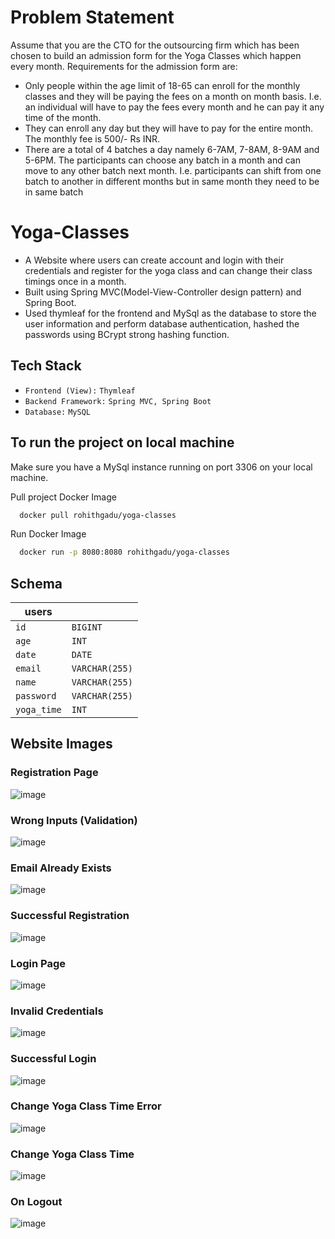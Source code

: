 
# Problem Statement

Assume that you are the CTO for the outsourcing firm which has been chosen to build an
admission form for the Yoga Classes which happen every month.
Requirements for the admission form are:
- Only people within the age limit of 18-65 can enroll for the monthly classes and they will be paying the fees on a month on month basis. I.e. an individual will have to pay the fees every month and he can pay it any time of the month.
- They can enroll any day but they will have to pay for the entire month. The monthly fee is 500/- Rs INR.
- There are a total of 4 batches a day namely 6-7AM, 7-8AM, 8-9AM and 5-6PM. The participants can choose any batch in a month and can move to any other batch next month. I.e. participants can shift from one batch to another in different months but in same month they need to be in same batch
# Yoga-Classes

- A Website where users can create account and login with their credentials and register for the yoga class and can change their class timings once in a month. 
- Built using Spring MVC(Model-View-Controller design pattern) and Spring Boot.
- Used thymleaf for the frontend and MySql as the database to store the user information and perform database authentication, hashed the passwords using  BCrypt strong hashing function.


## Tech Stack

- `Frontend (View):` `Thymleaf`
- `Backend Framework:` `Spring MVC, Spring Boot`
- `Database:` `MySQL`



## To run the project on local machine

Make sure you have a MySql instance running on port 3306 on your local machine.

Pull project Docker Image

```bash
  docker pull rohithgadu/yoga-classes
```

Run Docker Image

```bash
  docker run -p 8080:8080 rohithgadu/yoga-classes
```


## Schema

|    users     |  |  
| -------- | ------- |
|   `id`      | `BIGINT` |
|   `age`      | `INT` |
|   `date`      | `DATE` |
|   `email`      | `VARCHAR(255)` |
|   `name`      | `VARCHAR(255)` |
|   `password`      | `VARCHAR(255)` |
|   `yoga_time`      | `INT` |


## Website Images

### Registration Page
![image](https://user-images.githubusercontent.com/84178107/207116521-10235b69-d869-45fe-80bb-9135aae1acb7.png)


### Wrong Inputs (Validation) 
![image](https://user-images.githubusercontent.com/84178107/207116737-7fcb5f56-401c-43fb-bc15-d03bf0896eba.png)


### Email Already Exists
![image](https://user-images.githubusercontent.com/84178107/207117003-24eff9dc-f53e-4d78-a3d0-45d2ab73b9ef.png)


### Successful Registration 
![image](https://user-images.githubusercontent.com/84178107/207117363-047457dd-e64b-4a4c-9601-60cec0d0a3fe.png)


### Login Page
![image](https://user-images.githubusercontent.com/84178107/207116456-92c76360-7139-4444-9f9d-a982c6bdd357.png)


### Invalid Credentials
![image](https://user-images.githubusercontent.com/84178107/207118156-9d2a60c4-a54a-4912-a7e5-48207845c55f.png)


### Successful Login
![image](https://user-images.githubusercontent.com/84178107/207117512-8e2745b9-56dc-4718-b7b1-5534d54f4a81.png)


### Change Yoga Class Time Error
![image](https://user-images.githubusercontent.com/84178107/207117897-37b47683-03a3-4bc9-880c-ac3891807286.png)


### Change Yoga Class Time
![image](https://user-images.githubusercontent.com/84178107/207118353-20e3f06d-61f0-41e4-9553-9d835aa0f307.png)


### On Logout
![image](https://user-images.githubusercontent.com/84178107/207117993-48dfccf8-82ec-4b4d-b6a9-ad3300879254.png)
